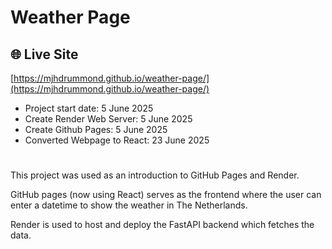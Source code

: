 # Weather Page

## 🌐 Live Site

[https://mjhdrummond.github.io/weather-page/](https://mjhdrummond.github.io/weather-page/)

- Project start date: 5 June 2025
- Create Render Web Server: 5 June 2025
- Create Github Pages: 5 June 2025
- Converted Webpage to React: 23 June 2025
#

This project was used as an introduction to GitHub Pages and Render. 

GitHub pages (now using React) serves as the frontend where the user can enter a datetime to show the weather in The Netherlands. 

Render is used to host and deploy the FastAPI backend which fetches the data.


